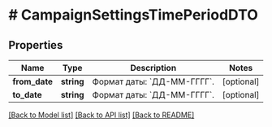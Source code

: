 # # CampaignSettingsTimePeriodDTO

## Properties

Name | Type | Description | Notes
------------ | ------------- | ------------- | -------------
**from_date** | **string** | Формат даты: &#x60;ДД-ММ-ГГГГ&#x60;. | [optional]
**to_date** | **string** | Формат даты: &#x60;ДД-ММ-ГГГГ&#x60;. | [optional]

[[Back to Model list]](../../README.md#models) [[Back to API list]](../../README.md#endpoints) [[Back to README]](../../README.md)
